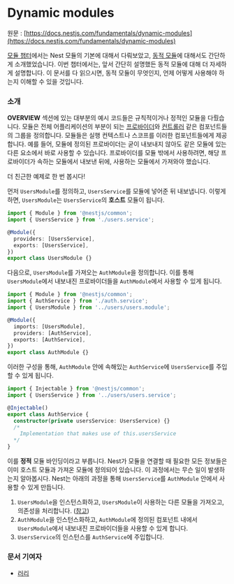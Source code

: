 # Dynamic modules

원문 : [https://docs.nestjs.com/fundamentals/dynamic-modules](https://docs.nestjs.com/fundamentals/dynamic-modules)

[모듈 챕터](https://docs.nestjs.com/modules)에서는 Nest 모듈의 기본에 대해서 다뤄보았고, [동적 모듈](https://docs.nestjs.com/modules#dynamic-modules)에 대해서도 간단하게 소개했었습니다. 이번 챕터에서는, 앞서 간단히 설명했든 동적 모듈에 대해 더 자세하게 설명합니다. 이 문서를 다 읽으시면, 동적 모듈이 무엇인지, 언제 어떻게 사용해야 하는지 이해할 수 있을 것입니다.

### 소개

**OVERVIEW** 섹션에 있는 대부분의 예시 코드들은 규칙적이거나 정적인 모듈을 다뤘습니다. 모듈은 전체 어플리케이션의 부분이 되는 [프로바이더](https://docs.nestjs.com/providers)와 [컨트롤러](https://docs.nestjs.com/controllers) 같은 컴포넌트들의 그룹을 정의합니다. 모듈들은 실행 컨텍스트나 스코프를 이러한 컴포넌트들에게 제공합니다. 예를 들어, 모듈에 정의된 프로바이더는 굳이 내보내지 않아도 같은 모듈에 있는 다른 요소에서 바로 사용할 수 있습니다. 프로바이더를 모듈 밖에서 사용하려면, 해당 프로바이더가 속하는 모듈에서 내보낸 뒤에, 사용하는 모듈에서 가져와야 했습니다.

더 친근한 예제로 한 번 봅시다!

먼저 `UsersModule`를 정의하고, `UsersService`를 모듈에 넣어준 뒤 내보냅니다. 이렇게 하면, `UsersModule`는 `UsersService`의 **호스트** 모듈이 됩니다.

```typescript
import { Module } from '@nestjs/common';
import { UsersService } from './users.service';

@Module({
  providers: [UsersService],
  exports: [UsersService],
})
export class UsersModule {}
```

다음으로, `UsersModule`를 가져오는 `AuthModule`을 정의합니다. 이를 통해 `UsersModule`에서 내보내진 프로바이더들을 `AuthModule`에서 사용할 수 있게 됩니다.

```typescript
import { Module } from '@nestjs/common';
import { AuthService } from './auth.service';
import { UsersModule } from '../users/users.module';

@Module({
  imports: [UsersModule],
  providers: [AuthService],
  exports: [AuthService],
})
export class AuthModule {}
```

이러한 구성을 통해, `AuthModule` 안에 속해있는 `AuthService`에 `UsersService`를 주입할 수 있게 됩니다.

```typescript
import { Injectable } from '@nestjs/common';
import { UsersService } from '../users/users.service';

@Injectable()
export class AuthService {
  constructor(private usersService: UsersService) {}
  /*
    Implementation that makes use of this.usersService
  */
}
```

이를 **정적** 모듈 바인딩이라고 부릅니다. Nest가 모듈을 연결할 때 필요한 모든 정보들은 이미 호스트 모듈과 가져온 모듈에 정의되어 있습니다. 이 과정에서는 무슨 일이 발생하는지 알아봅시다. Nest는 아래의 과정을 통해 `UsersService`를 `AuthModule` 안에서 사용할 수 있게 만듭니다.

1. `UsersModule`을 인스턴스화하고, `UsersModule`이 사용하는 다른 모듈을 가져오고, 의존성을 처리합니다. ([참고](https://docs.nestjs.com/fundamentals/custom-providers))
2. `AuthModule`을 인스턴스화하고, `AuthModule`에 정의된 컴포넌트 내에서 `UsersModule`에서 내보내진 프로바이더들을 사용할 수 있게 합니다.
3. `UsersService`의 인스턴스를 `AuthService`에 주입합니다.

### 문서 기여자

- [러리](https://github.com/Coalery)